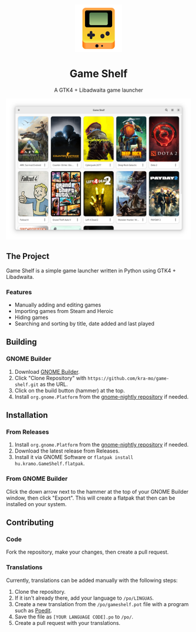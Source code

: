 
<div align="center">
  <img src="data/icons/hicolor/scalable/apps/hu.kramo.GameShelf.svg" width="128" height="128">

  # Game Shelf
  A GTK4 + Libadwaita game launcher

  <img src="data/screenshot.webp">
</div>


## The Project
Game Shelf is a simple game launcher written in Python using GTK4 + Libadwaita.
### Features
- Manually adding and editing games
- Importing games from Steam and Heroic
- Hiding games
- Searching and sorting by title, date added and last played

## Building

### GNOME Builder

1. Download [GNOME Builder](https://flathub.org/apps/details/org.gnome.Builder).
2. Click "Clone Repository" with `https://github.com/kra-mo/game-shelf.git` as the URL.
3. Click on the build button (hammer) at the top.
4. Install `org.gnome.Platform` from the [gnome-nightly repository](https://wiki.gnome.org/Apps/Nightly) if needed.

## Installation

### From Releases
1. Install `org.gnome.Platform` from the [gnome-nightly repository](https://wiki.gnome.org/Apps/Nightly) if needed.
2. Download the latest release from Releases.
3. Install it via GNOME Software or `flatpak install hu.kramo.GameShelf.flatpak`.

### From GNOME Builder
Click the down arrow next to the hammer at the top of your GNOME Builder window, then click "Export". This will create a flatpak that then can be installed on your system.

## Contributing

### Code
Fork the repository, make your changes, then create a pull request. 

### Translations
Currently, translations can be added manually with the following steps:
1. Clone the repository.
2. If it isn't already there, add your language to `/po/LINGUAS`.
3. Create a new translation from the `/po/gameshelf.pot` file with a program such as [Poedit](https://poedit.net/).
4. Save the file as `[YOUR LANGUAGE CODE].po` to `/po/`.
5. Create a pull request with your translations.
